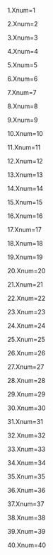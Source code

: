 1.Xnum=1

2.Xnum=2

3.Xnum=3

4.Xnum=4

5.Xnum=5

6.Xnum=6

7.Xnum=7

8.Xnum=8

9.Xnum=9

10.Xnum=10

11.Xnum=11

12.Xnum=12

13.Xnum=13

14.Xnum=14

15.Xnum=15

16.Xnum=16

17.Xnum=17

18.Xnum=18

19.Xnum=19

20.Xnum=20

21.Xnum=21

22.Xnum=22

23.Xnum=23

24.Xnum=24

25.Xnum=25

26.Xnum=26

27.Xnum=27

28.Xnum=28
 
29.Xnum=29

30.Xnum=30

31.Xnum=31

32.Xnum=32

33.Xnum=33

34.Xnum=34

35.Xnum=35

36.Xnum=36

37.Xnum=37

38.Xnum=38

39.Xnum=39

40.Xnum=40